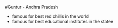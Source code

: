 #Guntur - Andhra Pradesh

- famous for best red chillis in the world
- famous for best educational institutes in the statee

